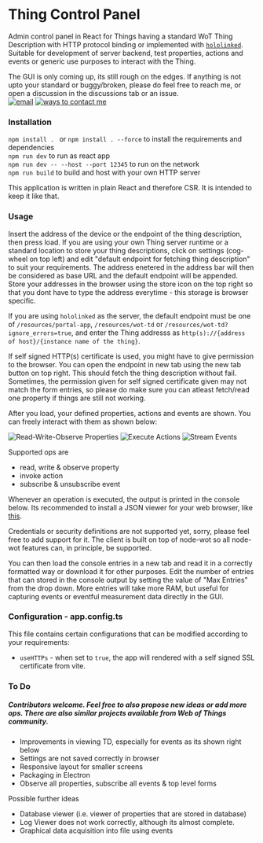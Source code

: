 # Thing Control Panel

Admin control panel in React for Things having a standard WoT Thing Description with HTTP protocol binding or 
implemented with [`hololinked`](https://github.com/VigneshVSV/hololinked). Suitable for development of server backend, 
test properties, actions and events or generic use purposes to interact with the Thing. 

The GUI is only coming up, its still rough on the edges. If anything is not upto your standard or buggy/broken,
 please do feel free to reach me, or open a discussion in the discussions tab or an issue. 
<br>
[![email](https://img.shields.io/badge/email%20me-brown)](mailto:vignesh.vaidyanathan@hololinked.dev) [![ways to contact me](https://img.shields.io/badge/ways_to_contact_me-brown)](https://hololinked.dev/contact) <br>

### Installation

```npm install . ``` or ```npm install . --force``` to install the requirements and dependencies <br/>
```npm run dev``` to run as react app <br/>
```npm run dev -- --host --port 12345``` to run on the network <br/>
```npm run build``` to build and host with your own HTTP server <br/>

This application is written in plain React and therefore CSR. It is intended to keep it like that.

### Usage

Insert the address of the device or the endpoint of the thing description, then press load. If you are using your own Thing server runtime or a standard location to store
your thing descriptions, click on settings (cog-wheel on top left) and edit "default endpoint for fetching thing description" to suit
your requirements. The address enetered in the address bar will then be considered as base URL and the default endpoint will be appended.
Store your addresses in the browser using the store icon on the top right so that you dont have to type the address everytime - this storage is browser specific.  

If you are using `hololinked` as the server, the default endpoint must be one of `/resources/portal-app`, `/resources/wot-td` or `/resources/wot-td?ignore_errors=true`, and
enter the Thing addresss as `http(s)://{address of host}/{instance name of the thing}`.

If self signed HTTP(s) certificate is used, you might have to give permission to the browser. You can open the endpoint in new tab using the new tab button on top right. 
This should fetch the thing description without fail. Sometimes, the permission given for self signed certificate given may not match the form entries, so please do make
sure you can atleast fetch/read one property if things are still not working.  

After you load, your defined properties, actions and events are shown. You can freely interact with them as shown below:

![Read-Write-Observe Properties](readme-assets/properties.png)
![Execute Actions](readme-assets/actions.png)
![Stream Events](readme-assets/events.png)

Supported ops are
- read, write & observe property
- invoke action
- subscribe & unsubscribe event 
  
Whenever an operation is executed, the output is printed in the console below. 
Its recommended to install a JSON viewer for your web browser, like [this](https://chromewebstore.google.com/detail/json-viewer/gbmdgpbipfallnflgajpaliibnhdgobh).

Credentials or security definitions are not supported yet, sorry, please feel free to add support for it. The client is built on top of node-wot so all
node-wot features can, in principle, be supported. 

You can then load the console entries in a new tab and read it in a correctly formatted way or download it for other purposes. 
Edit the number of entries that can stored in the console output by setting the value of "Max Entries" from the drop down. 
More entries will take more RAM, but useful for capturing events or eventful measurement data directly in the GUI. 

### Configuration - app.config.ts

This file contains certain configurations that can be modified according to your requirements:

- `useHTTPs` - when set to `true`, the app will rendered with a self signed SSL certificate from vite. 

### To Do

##### Contributors welcome. Feel free to also propose new ideas or add more ops. There are also similar projects available from Web of Things community. 

- Improvements in viewing TD, especially for events as its shown right below 
- Settings are not saved correctly in browser
- Responsive layout for smaller screens
- Packaging in Electron
- Observe all properties, subscribe all events & top level forms

Possible further ideas
- Database viewer (i.e. viewer of properties that are stored in database)
- Log Viewer does not work correctly, although its almost complete. 
- Graphical data acquisition into file using events



